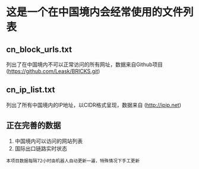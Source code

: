# 这是一个在中国境内会经常使用的文件列表

## cn_block_urls.txt 

列出了在中国境内不可以正常访问的所有网址，数据来自Github项目 (https://github.com/Leask/BRICKS.git)

## cn_ip_list.txt

列出了所有中国境内的IP地址，以CIDR格式呈现，数据来自 (http://ipip.net)

## 正在完善的数据

1. 中国境内可以访问的网站列表
2. 国际出口链路实时状态

 
`本项目数据每隔72小时由机器人自动更新一遍，特殊情况下手工更新`
